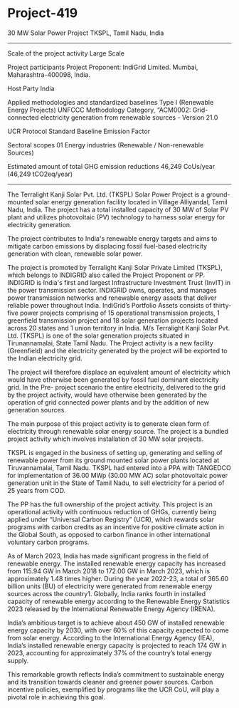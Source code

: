# Project-419
30 MW Solar Power Project TKSPL, Tamil Nadu, India
______________
Scale of the project activity Large Scale

Project participants Project Proponent: IndiGrid Limited.
Mumbai, Maharashtra-400098, India.

Host Party India

Applied methodologies and
standardized baselines
Type I (Renewable Energy Projects)
UNFCCC Methodology Category, “ACM0002: Grid-connected
electricity generation from renewable sources - Version 21.0

UCR Protocol Standard Baseline Emission Factor

Sectoral scopes 01 Energy industries (Renewable / Non-renewable Sources)

Estimated amount of total GHG
emission reductions 46,249 CoUs/year (46,249 tCO2eq/year)
_________________

The Terralight Kanji Solar Pvt. Ltd. (TKSPL) Solar Power Project is a ground-mounted solar
energy generation facility located in Village Alliyandal, Tamil Nadu, India. The project has a total
installed capacity of 30 MW of Solar PV plant and utilizes photovoltaic (PV) technology to harness
solar energy for electricity generation. 

The project contributes to India's renewable energy targets
and aims to mitigate carbon emissions by displacing fossil fuel-based electricity generation with
clean, renewable solar power.

The project is promoted by Terralight Kanji Solar Private Limited (TKSPL), which belongs to
INDIGRID also called the Project Proponent or PP. INDIGRID is India's first and largest
Infrastructure Investment Trust (InvIT) in the power transmission sector. INDIGRID owns,
operates, and manages power transmission networks and renewable energy assets that deliver
reliable power throughout India. IndiGrid’s Portfolio Assets consists of thirty-five power projects
comprising of 15 operational transmission projects, 1 greenfield transmission project and 18 solar
generation projects located across 20 states and 1 union territory in India. M/s Terralight Kanji Solar
Pvt. Ltd. (TKSPL) is one of the solar generation projects situated in Tirunannamalai, State Tamil
Nadu. The Project activity is a new facility (Greenfield) and the electricity generated by the project
will be exported to the Indian electricity grid. 

The project will therefore displace an equivalent
amount of electricity which would have otherwise been generated by fossil fuel dominant electricity
grid. In the Pre- project scenario the entire electricity, delivered to the grid by the project activity,
would have otherwise been generated by the operation of grid connected power plants and by the
addition of new generation sources.

The main purpose of this project activity is to generate clean form of electricity through renewable
solar energy source. The project is a bundled project activity which involves installation of 30 MW
solar projects.

TKSPL is engaged in the business of setting up, generating and selling of renewable power from its
ground mounted solar power plants located at Tiruvannamalai, Tamil Nadu. TKSPL had entered
into a PPA with TANGEDCO for implementation of 36.00 MWp (30.00 MW AC) solar
photovoltaic power generation unit in the State of Tamil Nadu, to sell electricity for a period of 25
years from COD.

The PP has the full ownership of the project activity. This project is an operational activity with
continuous reduction of GHGs, currently being applied under “Universal Carbon Registry” (UCR),
which rewards solar programs with carbon credits as an incentive for positive climate action in the
Global South, as opposed to carbon finance in other international voluntary carbon programs.

As of March 2023, India has made significant progress in the field of renewable energy. The
installed renewable energy capacity has increased from 115.94 GW in March 2018 to 172.00 GW in
March 2023, which is approximately 1.48 times higher. During the year 2022-23, a total of 365.60
billion units (BU) of electricity were generated from renewable energy sources across the country1.
Globally, India ranks fourth in installed capacity of renewable energy according to the Renewable
Energy Statistics 2023 released by the International Renewable Energy Agency (IRENA).

India’s ambitious target is to achieve about 450 GW of installed renewable energy capacity by 2030,
with over 60% of this capacity expected to come from solar energy. According to the International
Energy Agency (IEA), India’s installed renewable energy capacity is projected to reach 174 GW in
2023, accounting for approximately 37% of the country’s total energy supply.

This remarkable growth reflects India’s commitment to sustainable energy and its transition towards
cleaner and greener power sources. Carbon incentive policies, exemplified by programs like the
UCR CoU, will play a pivotal role in achieving this goal.

